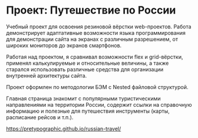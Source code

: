 # Проект: Путешествие по России

Учебный проект для освоения резиновой вёрстки web-проектов. Работа демонстрирует адаптативные возможности языка программирования для демонстрации сайта на экранах с различным разрешением, от широких мониторов до экранов смартфонов. 

Работая над проектом, я сравнивал возможности flex и grid-вёрстки, применял калькулируемые и относительные величины, а также старался использовать различные средства для организации внутренней архитектуры сайта.

Проект оформлен по методологии БЭМ с Nested файловой структурой.

Главная страница знакомит с популярными туристическими направлениями на территории России, содержит ссылки на справочную информацию и полезные для путешествия инструменты (карты, расписание рейсов и т.п.). 

https://pretypographic.github.io/russian-travel/

